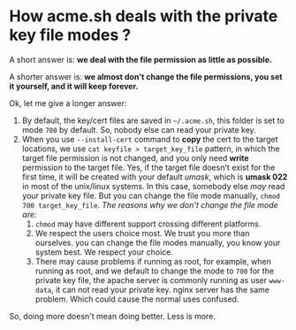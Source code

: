 # How acme.sh deals with the private key file modes ?

A short answer is:  **we deal with the file permission as little as possible.**

A shorter answer is: **we almost don't change the file permissions, you set it yourself, and it will keep forever.**

Ok, let me give a longer answer:

1. By default, the key/cert files are saved in `~/.acme.sh`,  this folder is set to mode `700` by default. So, nobody else can read your private key.
2. When you use `--install-cert` command to **copy** the cert to the target locations,  we use `cat keyfile > target_key_file` pattern, in which the target file permission is not changed, and you only need **write** permission to the target file.
Yes, if the target file doesn't exist for the first time,  it will be created with your default *umask*, which is **umask 022** in most of the unix/linux systems.  In this case, somebody else *may* read your private key file.  But you can change the file mode manually, `chmod 700 target_key_file`.
*The reasons why we don't change the file mode are:*
    1. `chmod` may have different support crossing different platforms.  
    2. We respect the users choice most. We trust you more than ourselves.  you can change the file modes manually, you know your system best. We respect your choice.
    3. There may cause problems if running as root, for example, when running as root, and we default to change the mode to `700` for the private key file,  the apache server is commonly running as user `www-data`, it can not read your private key. nginx server has the same problem.  Which could cause the normal uses confused.


So, doing more doesn't mean doing better.   Less is more.






